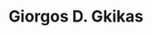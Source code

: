 ---
title: "Giorgos D. Gkikas"
collection: students
permalink: /students/s9-politis-2008
thesis: "Nonlinear system modeling and identification of an onshore oscillating water column-wave energy converter, using Volterra series and Hilbert-Huang transform"
institute: "NTUA, Greece"
year: "2012"
type: "phd" # or diploma
# current-position: "Associate Professor, Department of Naval Architecture, School of Engineering, <i>University of West Attica, Greece</i>"
---